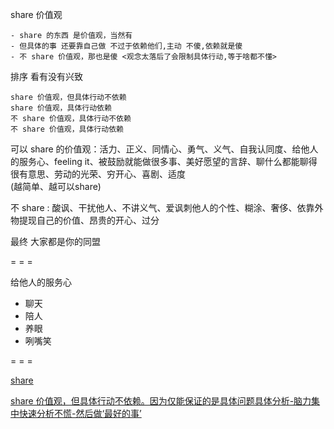 
share 价值观

```
- share 的东西 是价值观，当然有
- 但具体的事 还要靠自己做 不过于依赖他们,主动 不傻,依赖就是傻
- 不 share 价值观，那也是傻 <观念太落后了会限制具体行动,等于啥都不懂>
```

排序 看有没有兴致
```
share 价值观，但具体行动不依赖
share 价值观，具体行动依赖
不 share 价值观，具体行动不依赖
不 share 价值观，具体行动依赖
```

可以 share 的价值观：活力、正义、同情心、勇气、义气、自我认同度、给他人的服务心、feeling it、被鼓励就能做很多事、美好愿望的言辞、聊什么都能聊得很有意思、劳动的光荣、穷开心、喜剧、适度
<br>(越简单、越可以share)

不 share : 酸讽、干扰他人、不讲义气、爱讽刺他人的个性、糊涂、奢侈、依靠外物提现自己的价值、昂贵的开心、过分

最终 大家都是你的同盟

= = =

给他人的服务心
- 聊天
- 陪人
- 养眼
- 咧嘴笑

= = =

[share](https://twitter.com/earthvid/status/862910323254337536)

[share 价值观，但具体行动不依赖。因为仅能保证的是具体问题具体分析-脑力集中快速分析不慌-然后做‘最好的事’](https://github.com/7900ms/000nottheater_deserted_systemthunder/tree/master/slow/on-stupid-rich-cmon)

